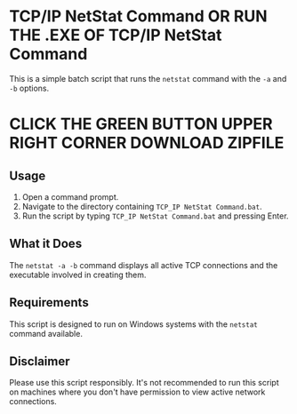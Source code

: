 # TCP/IP NetStat Command OR RUN THE .EXE OF TCP/IP NetStat Command

This is a simple batch script that runs the `netstat` command with the `-a` and `-b` options.

# CLICK THE GREEN BUTTON UPPER RIGHT CORNER DOWNLOAD ZIPFILE

## Usage

1. Open a command prompt.
2. Navigate to the directory containing `TCP_IP NetStat Command.bat`.
3. Run the script by typing `TCP_IP NetStat Command.bat` and pressing Enter.

## What it Does

The `netstat -a -b` command displays all active TCP connections and the executable involved in creating them.

## Requirements

This script is designed to run on Windows systems with the `netstat` command available.

## Disclaimer

Please use this script responsibly. It's not recommended to run this script on machines where you don't have permission to view active network connections.
